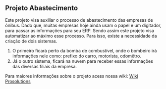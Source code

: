 ## Projeto Abastecimento

Este projeto visa auxiliar o processo de abastecimento das empresas de ônibus. Dado que,
muitas empresas hoje ainda usam o papel e um digitador, para passar as informações para seu ERP. Sendo assim
este projeto visa automatizar ao máximo esse processo. Para isso, existe a necessidade da criação de dois sistemas.

1. O primeiro ficará perto da bomba de combustível, onde o bombeiro irá informações nele como: prefixo do carro, motorista, odomêtro.
2. Já o outro sistema, ficará na nuvem para receber essas informações das diversas filiais da empresa. 

Para maiores informações sobre o projeto acess nossa wiki: [Wiki Prosolutions](https://github.com/gustavodsf/ps_bus/wiki/Wiki-Prosolutions)
